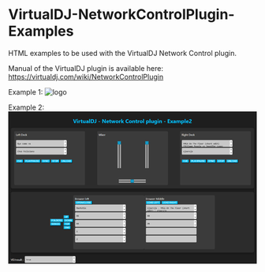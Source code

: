 # VirtualDJ-NetworkControlPlugin-Examples
HTML examples to be used with the VirtualDJ Network Control plugin.

Manual of the VirtualDJ plugin is available here:
https://virtualdj.com/wiki/NetworkControlPlugin

Example 1:
![logo](https://github.com/djcel/VirtualDJ-NetworkControlPlugin-Examples/blob/main/Preview_example1.png?raw=true "")

Example 2:
![logo](https://github.com/djcel/VirtualDJ-NetworkControlPlugin-Examples/blob/main/Preview_example2.png?raw=true "")


